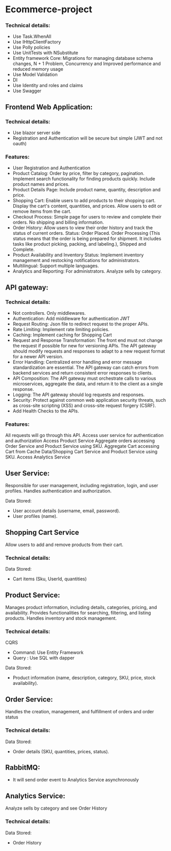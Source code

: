 # Ecommerce-project

### Technical details:

- Use Task.WhenAll
- Use IHttpClientFactory 
- Use Polly policies
- Use UnitTests with NSubstitute
- Entity framework Core: Migrations for managing database schema changes, N + 1 Problem, Concurrency and Improved performance and reduced memory usage
- Use Model Validation
- DI
- Use Identity and roles and claims
- Use Swagger

## Frontend Web Application:

### Technical details:

- Use blazor server side
- Registration and Authentication will be secure but simple (JWT and not oauth)

### Features:

- User Registration and Authentication
- Product Catalog: Order by price, filter by category, pagination. Implement search functionality for finding products quickly. Include product names and prices. 
- Product Details Page: Include product name, quantity, description and price.
- Shopping Cart: Enable users to add products to their shopping cart. Display the cart's content, quantities, and prices. Allow users to edit or remove items from the cart.
- Checkout Process: Simple page for users to review and complete their orders. No shipping and billing information.
- Order History: Allow users to view their order history and track the status of current orders. Status: Order Placed. Order Processing (This status means that the order is being prepared for shipment. It includes tasks like product picking, packing, and labeling.), Shipped and Complete.
- Product Availability and Inventory Status: Implement inventory management and restocking notifications for administrators.
- Multilingual: Support multiple languages.
- Analytics and Reporting: For administrators. Analyze sells by category.

## API gateway:

### Technical details:

- Not controllers. Only middlewares.
- Authentication: Add middleware for authentication JWT
- Request Routing: Json file to redirect request to the proper APIs.
- Rate Limiting: Implement rate limiting policies.
- Caching: Implement caching for Shopping Cart
- Request and Response Transformation: The front end must not change the request if possible for new for versioning APIs. The API gateway should modify requests and responses to adapt to a new request format for a newer API version.
- Error Handling: Centralized error handling and error message standardization are essential. The API gateway can catch errors from backend services and return consistent error responses to clients.
- API Composition: The API gateway must orchestrate calls to various microservices, aggregate the data, and return it to the client as a single response.
- Logging: The API gateway should log requests and responses.
- Security: Protect against common web application security threats, such as cross-site scripting (XSS) and cross-site request forgery (CSRF).
- Add Health Checks to the APIs.

### Features:

All requests will go through this API.
Access user service for authentication and authorization
Access Product Service
Aggregate orders accessing Order Service and Product Service using SKU.
Aggregate Cart accessing Cart from Cache Data/Shopping Cart Service and Product Service using SKU.
Access Analytics Service

## User Service:

Responsible for user management, including registration, login, and user profiles. Handles authentication and authorization.

Data Stored:

- User account details (username, email, password).
- User profiles (name).

## Shopping Cart Service

Allow users to add and remove products from their cart.

### Technical details:

Data Stored:

- Cart items (Sku, UserId, quantities)

## Product Service:

Manages product information, including details, categories, pricing, and availability. Provides functionalities for searching, filtering, and listing products. Handles inventory and stock management.

### Technical details:

CQRS

- Command: Use Entity Framework 
- Query : Use SQL with dapper

Data Stored:

- Product information (name, description, category, SKU, price, stock availability).

## Order Service:

Handles the creation, management, and fulfillment of orders and order status

### Technical details:

Data Stored:

- Order details (SKU, quantities, prices, status).

## RabbitMQ:

- It will send order event to Analytics Service asynchronously

## Analytics Service:

Analyze sells by category and see Order History

### Technical details:

Data Stored:

- Order History

